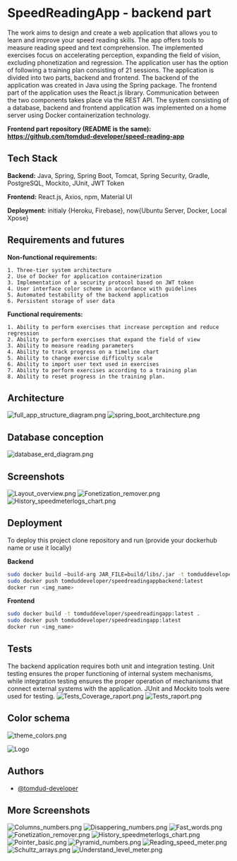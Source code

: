 
# SpeedReadingApp - backend part

The work aims to design and create a web application that allows you to learn and
improve your speed reading skills. The app offers tools to measure reading speed and text
comprehension. The implemented exercises focus on accelerating perception, expanding
the field of vision, excluding phonetization and regression. The application user has the
option of following a training plan consisting of 21 sessions. The application is divided
into two parts, backend and frontend. The backend of the application was created in Java
using the Spring package. The frontend part of the application uses the React.js library.
Communication between the two components takes place via the REST API. The system
consisting of a database, backend and frontend application was implemented on a home
server using Docker containerization technology.

**Frontend part repository (README is the same): https://github.com/tomdud-developer/speed-reading-app**

## Tech Stack

**Backend:** Java, Spring, Spring Boot, Tomcat, Spring Security, Gradle, PostgreSQL, Mockito, JUnit, JWT Token

**Frontend:** React.js, Axios, npm, Material UI

**Deployment:** initialy {Heroku, Firebase}, now{Ubuntu Server, Docker, Local Xpose}




## Requirements and futures

**Non-functional requirements:**

    1. Three-tier system architecture
    2. Use of Docker for application containerization
    3. Implementation of a security protocol based on JWT token
    4. User interface color scheme in accordance with guidelines
    5. Automated testability of the backend application
    6. Persistent storage of user data


**Functional requirements:**

    1. Ability to perform exercises that increase perception and reduce regression
    2. Ability to perform exercises that expand the field of view
    3. Ability to measure reading parameters
    4. Ability to track progress on a timeline chart
    5. Ability to change exercise difficulty scale
    6. Ability to import user text used in exercises
    7. Ability to perform exercises according to a training plan
    8. Ability to reset progress in the training plan.

## Architecture
![full_app_structure_diagram.png](assets%2Ffull_app_structure_diagram.png)
![spring_boot_architecture.png](assets%2Fspring_boot_architecture.png)

## Database conception
![database_erd_diagram.png](assets%2Fdatabase_erd_diagram.png)

## Screenshots
![Layout_overview.png](assets%2FLayout_overview.png)
![Fonetization_remover.png](assets%2FFonetization_remover.png)
![History_speedmeterlogs_chart.png](assets%2FHistory_speedmeterlogs_chart.png)

## Deployment

To deploy this project clone repository and run (provide your dockerhub name or use it locally)

**Backend**

```bash
sudo docker build –build-arg JAR_FILE=build/libs/.jar -t tomduddeveloper/speedreadingappbackend:latest .
sudo docker push tomduddeveloper/speedreadingappbackend:latest
docker run <img_name>
```

**Frontend**
```bash
sudo docker build -t tomduddeveloper/speedreadingapp:latest .
sudo docker push tomduddeveloper/speedreadingapp:latest
docker run <img_name>
```

## Tests
The backend application requires both unit and integration testing.
Unit testing ensures the proper functioning of internal system mechanisms, while integration testing ensures the proper operation of mechanisms that connect external systems with the application.
JUnit and Mockito tools were used for testing.
![Tests_Coverage_raport.png](assets%2FTests_Coverage_raport.png)
![Tests_raport.png](assets%2FTests_raport.png)

## Color schema
![theme_colors.png](assets%2Ftheme_colors.png)

![Logo](logo.ico)


## Authors
- [@tomdud-developer](https://www.github.com/tomdud-developer)

## More Screenshots
![Columns_numbers.png](assets%2FmoreScreens%2FColumns_numbers.png)
![Disappering_numbers.png](assets%2FmoreScreens%2FDisappering_numbers.png)
![Fast_words.png](assets%2FmoreScreens%2FFast_words.png)
![Fonetization_remover.png](assets%2FmoreScreens%2FFonetization_remover.png)
![History_speedmeterlogs_chart.png](assets%2FmoreScreens%2FHistory_speedmeterlogs_chart.png)
![Pointer_basic.png](assets%2FmoreScreens%2FPointer_basic.png)
![Pyramid_numbers.png](assets%2FmoreScreens%2FPyramid_numbers.png)
![Reading_speed_meter.png](assets%2FmoreScreens%2FReading_speed_meter.png)
![Schultz_arrays.png](assets%2FmoreScreens%2FSchultz_arrays.png)
![Understand_level_meter.png](assets%2FmoreScreens%2FUnderstand_level_meter.png)





